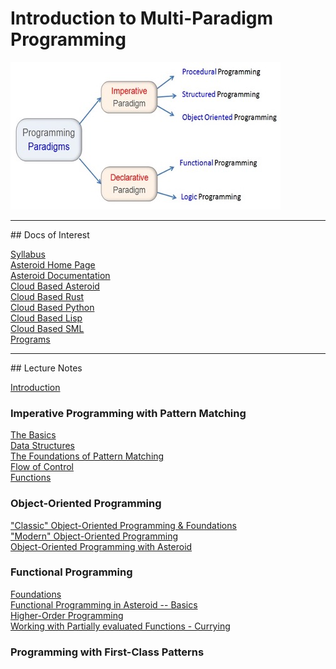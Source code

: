 # Introduction to Multi-Paradigm Programming

![paradigms](paradigms.jpg)

<hr>
## Docs of Interest

[Syllabus](docs/syllabus.pdf)<br>
[Asteroid Home Page](https://asteroid-lang.org)<br>
[Asteroid Documentation](https://asteroid-lang.readthedocs.io/en/latest)<br>
[Cloud Based Asteroid](https://replit.com/@lutzhamel/csc493-asteroid#README.md)<br>
[Cloud Based Rust](https://replit.com/@lutzhamel/csc493-rust)<br>
[Cloud Based Python](https://replit.com/@lutzhamel/csc493-python)<br>
[Cloud Based Lisp](https://replit.com/@lutzhamel/csc493-lisp)<br>
[Cloud Based SML](https://replit.com/@lutzhamel/csc493-sml)<br>
[Programs](https://github.com/lutzhamel/CSC493/tree/main/programs)<br>

<hr>
## Lecture Notes

[Introduction](notes/csc493-ln001.pdf)<br>

### Imperative Programming with Pattern Matching

[The Basics](notes/csc493-ln002.pdf)<br>
[Data Structures](notes/csc493-ln003.pdf)<br>
[The Foundations of Pattern Matching](notes/csc493-ln004.pdf)<br>
[Flow of Control](notes/csc493-ln005.pdf)<br>
[Functions](notes/csc493-ln006.pdf)<br>

### Object-Oriented Programming

["Classic" Object-Oriented Programming & Foundations](notes/csc493-ln007.pdf)<br>
["Modern" Object-Oriented Programming](notes/csc493-ln008.pdf)<br>
[Object-Oriented Programming with Asteroid](notes/csc493-ln009.pdf)<br>

### Functional Programming

[Foundations](notes/csc493-ln010.pdf)<br>
[Functional Programming in Asteroid -- Basics](notes/csc493-ln011.pdf)<br>
[Higher-Order Programming](notes/csc493-ln012.pdf)<br>
[Working with Partially evaluated Functions - Currying](notes/csc493-ln013.pdf)<br>

### Programming with First-Class Patterns





